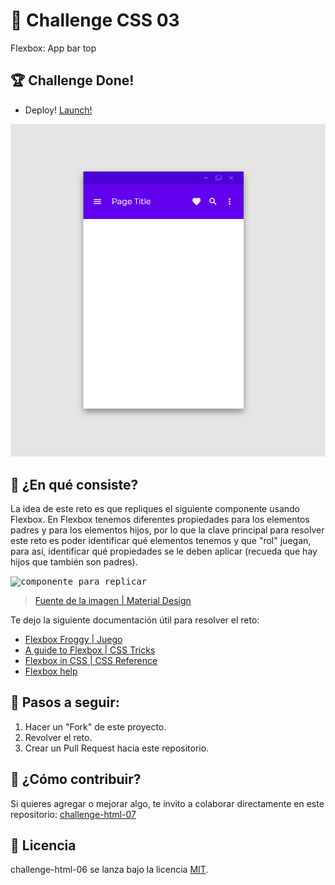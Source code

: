 # 🐸 Challenge CSS 03

Flexbox: App bar top

## 🏆 Challenge Done!
- Deploy! [Launch!](https://hectordevx.github.io/css-03__challenge/)
<kbd>
<img width="800" src="/assets/solved.png" alt="Resultado Final">
</kbd>

## 🐸 ¿En qué consiste?

La idea de este reto es que repliques el siguiente componente usando Flexbox. En Flexbox tenemos diferentes propiedades para los elementos padres y para los elementos hijos, por lo que la clave principal para resolver este reto es poder identificar qué elementos tenemos y que "rol" juegan, para así, identificar qué propiedades se le deben aplicar (recueda que hay hijos que también son padres).

<kbd>
<img src="https://i.ibb.co/RPCqJq7/1.png" alt="componente para replicar" />
</kbd>

> [Fuente de la imagen | Material Design](https://material.io/components/app-bars-top)

Te dejo la siguiente documentación útil para resolver el reto:

- [Flexbox Froggy | Juego](http://flexboxfroggy.com/#es)
- [A guide to Flexbox | CSS Tricks](https://css-tricks.com/snippets/css/a-guide-to-flexbox/)
- [Flexbox in CSS | CSS Reference](https://cssreference.io/flexbox/)
- [Flexbox help](https://flexbox.help/)

## 🐸 Pasos a seguir:

1. Hacer un "Fork" de este proyecto.
2. Revolver el reto.
3. Crear un Pull Request hacia este repositorio.

## 🐸 ¿Cómo contribuir?

Si quieres agregar o mejorar algo, te invito a colaborar directamente en este repositorio: [challenge-html-07](https://github.com/platzimaster/challenge-html-07/)

## 🐸 Licencia

challenge-html-06 se lanza bajo la licencia [MIT](https://opensource.org/licenses/MIT).
